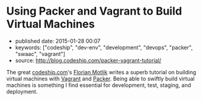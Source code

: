 # Using Packer and Vagrant to Build Virtual Machines

- published date: 2015-01-28 00:07
- keywords: ["codeship", "dev-env", "development", "devops", "packer", "swaac", "vagrant"]
- source: http://blog.codeship.com/packer-vagrant-tutorial/



The great [codeship.com](http://www.codeship.com)'s
[Florian Motlik](http://blog.codeship.com/author/florianmotlik/)
writes a superb tutorial on building virtual machines with
[Vagrant](http://vagrantup.com) and
[Packer](http://www.packer.io). Being able to swiftly build virtual
machines is something I find essential for development, test, staging,
and deployment.
